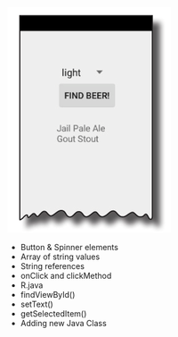 ![](.guides/img/13buildinginteractive.png)
- Button & Spinner elements
- Array of string values
- String references
- onClick and clickMethod
- R.java
- findViewById()
- setText()
- getSelectedItem()
- Adding new Java Class

